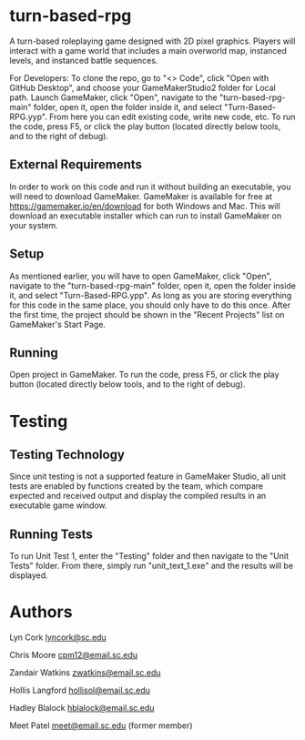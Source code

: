 # turn-based-rpg

A turn-based roleplaying game designed with 2D pixel graphics. Players will interact with a game world that includes a main overworld map, instanced levels, and instanced battle sequences.

For Developers:
To clone the repo, go to "<> Code", click "Open with GitHub Desktop", and choose your GameMakerStudio2 folder for Local path. Launch GameMaker, click "Open", navigate to the "turn-based-rpg-main" folder, open it, open the folder inside it, and select "Turn-Based-RPG.yyp". From here you can edit existing code, write new code, etc. To run the code, press F5, or click the play button (located directly below tools, and to the right of debug).

## External Requirements

In order to work on this code and run it without building an executable, you will need to download GameMaker. GameMaker is available for free at https://gamemaker.io/en/download for both Windows and Mac. This will download an executable installer which can run to install GameMaker on your system.

## Setup

As mentioned earlier, you will have to open GameMaker, click "Open", navigate to the "turn-based-rpg-main" folder, open it, open the folder inside it, and select "Turn-Based-RPG.ypp". As long as you are storing everything for this code in the same place, you should only have to do this once. After the first time, the project should be shown in the "Recent Projects" list on GameMaker's Start Page.

## Running

Open project in GameMaker. To run the code, press F5, or click the play button (located directly below tools, and to the right of debug).

# Testing

## Testing Technology

Since unit testing is not a supported feature in GameMaker Studio, all unit tests are enabled by functions created by the team, which compare expected and received output and display the compiled results in an executable game window.

## Running Tests

To run Unit Test 1, enter the "Testing" folder and then navigate to the "Unit Tests" folder. From there, simply run "unit_text_1.exe" and the results will be displayed.

# Authors

Lyn Cork        lyncork@sc.edu

Chris Moore     cpm12@email.sc.edu

Zandair Watkins zwatkins@email.sc.edu

Hollis Langford hollisol@email.sc.edu

Hadley Blalock  hblalock@email.sc.edu

Meet Patel      meet@email.sc.edu (former member)